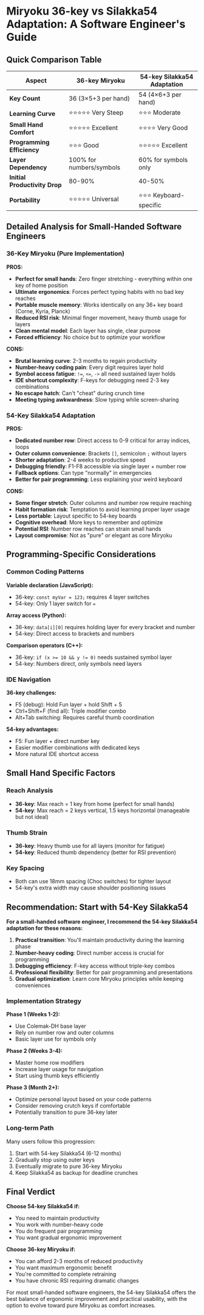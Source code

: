 # Miryoku 36-key vs Silakka54 Adaptation: A Software Engineer's Guide

## Quick Comparison Table

| Aspect | 36-key Miryoku | 54-key Silakka54 Adaptation |
|--------|----------------|---------------------------|
| **Key Count** | 36 (3×5+3 per hand) | 54 (4×6+3 per hand) |
| **Learning Curve** | ⭐⭐⭐⭐⭐ Very Steep | ⭐⭐⭐ Moderate |
| **Small Hand Comfort** | ⭐⭐⭐⭐⭐ Excellent | ⭐⭐⭐⭐ Very Good |
| **Programming Efficiency** | ⭐⭐⭐ Good | ⭐⭐⭐⭐⭐ Excellent |
| **Layer Dependency** | 100% for numbers/symbols | 60% for symbols only |
| **Initial Productivity Drop** | 80-90% | 40-50% |
| **Portability** | ⭐⭐⭐⭐⭐ Universal | ⭐⭐⭐ Keyboard-specific |

## Detailed Analysis for Small-Handed Software Engineers

### 36-Key Miryoku (Pure Implementation)

**PROS:**
- **Perfect for small hands**: Zero finger stretching - everything within one key of home position
- **Ultimate ergonomics**: Forces perfect typing habits with no bad key reaches
- **Portable muscle memory**: Works identically on any 36+ key board (Corne, Kyria, Planck)
- **Reduced RSI risk**: Minimal finger movement, heavy thumb usage for layers
- **Clean mental model**: Each layer has single, clear purpose
- **Forced efficiency**: No choice but to optimize your workflow

**CONS:**
- **Brutal learning curve**: 2-3 months to regain productivity
- **Number-heavy coding pain**: Every digit requires layer hold
- **Symbol access fatigue**: `!=`, `<=`, `->` all need sustained layer holds
- **IDE shortcut complexity**: F-keys for debugging need 2-3 key combinations
- **No escape hatch**: Can't "cheat" during crunch time
- **Meeting typing awkwardness**: Slow typing while screen-sharing

### 54-Key Silakka54 Adaptation

**PROS:**
- **Dedicated number row**: Direct access to 0-9 critical for array indices, loops
- **Outer column convenience**: Brackets `[]`, semicolon `;` without layers
- **Shorter adaptation**: 2-4 weeks to productive speed
- **Debugging friendly**: F1-F8 accessible via single layer + number row
- **Fallback options**: Can type "normally" in emergencies
- **Better for pair programming**: Less explaining your weird keyboard

**CONS:**
- **Some finger stretch**: Outer columns and number row require reaching
- **Habit formation risk**: Temptation to avoid learning proper layer usage
- **Less portable**: Layout specific to 54-key boards
- **Cognitive overhead**: More keys to remember and optimize
- **Potential RSI**: Number row reaches can strain small hands
- **Layout compromise**: Not as "pure" or elegant as core Miryoku

## Programming-Specific Considerations

### Common Coding Patterns

**Variable declaration (JavaScript):**
- 36-key: `const myVar = 123;` requires 4 layer switches
- 54-key: Only 1 layer switch for `=`

**Array access (Python):**
- 36-key: `data[i][0]` requires holding layer for every bracket and number
- 54-key: Direct access to brackets and numbers

**Comparison operators (C++):**
- 36-key: `if (x >= 10 && y != 0)` needs sustained symbol layer
- 54-key: Numbers direct, only symbols need layers

### IDE Navigation

**36-key challenges:**
- F5 (debug): Hold Fun layer + hold Shift + 5
- Ctrl+Shift+F (find all): Triple modifier combo
- Alt+Tab switching: Requires careful thumb coordination

**54-key advantages:**
- F5: Fun layer + direct number key
- Easier modifier combinations with dedicated keys
- More natural IDE shortcut access

## Small Hand Specific Factors

### Reach Analysis
- **36-key**: Max reach = 1 key from home (perfect for small hands)
- **54-key**: Max reach = 2 keys vertical, 1.5 keys horizontal (manageable but not ideal)

### Thumb Strain
- **36-key**: Heavy thumb use for all layers (monitor for fatigue)
- **54-key**: Reduced thumb dependency (better for RSI prevention)

### Key Spacing
- Both can use 18mm spacing (Choc switches) for tighter layout
- 54-key's extra width may cause shoulder positioning issues

## Recommendation: Start with 54-Key Silakka54

**For a small-handed software engineer, I recommend the 54-key Silakka54 adaptation for these reasons:**

1. **Practical transition**: You'll maintain productivity during the learning phase
2. **Number-heavy coding**: Direct number access is crucial for programming
3. **Debugging efficiency**: F-key access without triple-key combos
4. **Professional flexibility**: Better for pair programming and presentations
5. **Gradual optimization**: Learn core Miryoku principles while keeping conveniences

### Implementation Strategy

**Phase 1 (Weeks 1-2):**
- Use Colemak-DH base layer
- Rely on number row and outer columns
- Basic layer use for symbols only

**Phase 2 (Weeks 3-4):**
- Master home row modifiers
- Increase layer usage for navigation
- Start using thumb keys efficiently

**Phase 3 (Month 2+):**
- Optimize personal layout based on your code patterns
- Consider removing crutch keys if comfortable
- Potentially transition to pure 36-key later

### Long-term Path

Many users follow this progression:
1. Start with 54-key Silakka54 (6-12 months)
2. Gradually stop using outer keys
3. Eventually migrate to pure 36-key Miryoku
4. Keep Silakka54 as backup for deadline crunches

## Final Verdict

**Choose 54-key Silakka54 if:**
- You need to maintain productivity
- You work with number-heavy code
- You do frequent pair programming
- You want gradual ergonomic improvement

**Choose 36-key Miryoku if:**
- You can afford 2-3 months of reduced productivity
- You want maximum ergonomic benefit
- You're committed to complete retraining
- You have chronic RSI requiring dramatic changes

For most small-handed software engineers, the 54-key Silakka54 offers the best balance of ergonomic improvement and practical usability, with the option to evolve toward pure Miryoku as comfort increases.
